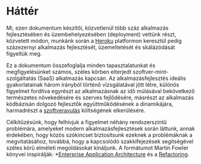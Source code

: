 Háttér
======

Mi, ezen dokumentum készítői, közvetlenül több száz alkalmazás fejlesztésében és üzembehelyezésében (deployment) vettünk részt, közvetett módon, munkánk során a <a href="http://www.heroku.com/" target="_blank">Heroku</a> platformon keresztül pedig százezernyi alkalmazás fejlesztését, üzemeltetését és skálázódását figyeltük meg.

Ez a dokumentum összefoglalja minden tapasztalatunkat és megfigyelésünket számos, széles körben elterjedt szoftver-mint-szolgáltatás (SaaS) alkalmazás kapcsán. Az alkalmazásfejlesztés ideális gyakorlatainak három irányból történő vizsgálatával jött létre, különös figyelmet fordítva egyrészt az alkalmazásnak az idő múlásával bekövetkező természetes növekedésére és szerves fejlődésére, másrészt az alkalmazás kódbázisán dolgozó fejlesztők együttműködésének a dinamikájára, harmadrészt a <a href="http://blog.heroku.com/archives/2011/6/28/the_new_heroku_4_erosion_resistance_explicit_contracts/" target="_blank">szoftveravulás</a> költségének elkerülésére.

Célkitűzésünk, hogy felhívjuk a figyelmet néhány rendszerszintű problémára, amelyeket modern alkalmazásfejlesztések során láttunk, annak érdekében, hogy közös szókincset biztosítsunk ezeknek a problémáknak a megvitatásához, továbbá, hogy a kapcsolódó szakkifejezések segítségével széles körű elméleti megoldásokat kínáljunk. A formátumot Martin Fowler könyvei inspirálják: *<a href="https://books.google.com/books/about/Patterns_of_enterprise_application_archi.html?id=FyWZt5DdvFkC" target="_blank">Enterprise Application Architecture</a> és a <a href="https://books.google.com/books/about/Refactoring.html?id=1MsETFPD3I0C" target="_blank">Refactoring</a>.

